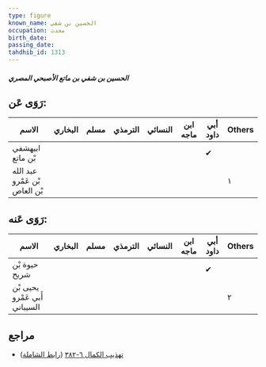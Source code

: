 ```yaml
---
type: figure
known_name: الحسين بن شفي
occupation: محدث
birth_date:
passing_date:
tahdhib_id: 1313
---
```

##### الحسين بن شفي بن ماتع الأصبحي المصري

## رَوَى عَن:
| الاسم                         | البخاري | مسلم | الترمذي | النسائي | ابن ماجه | أبي داود | Others |
| ----------------------------- | ------- | ---- | ------- | ------- | -------- | -------- | ------ |
| ابيهشفي بْن ماتع              |         |      |         |         |          | ✔        |        |
| عبد الله بْن عَمْرو بْن العاص |         |      |         |         |          |          | ١      |
## رَوَى عَنه:
| الاسم                         | البخاري | مسلم | الترمذي | النسائي | ابن ماجه | أبي داود | Others |
| ----------------------------- | ------- | ---- | ------- | ------- | -------- | -------- | ------ |
| حيوة بْن شريح                 |         |      |         |         |          | ✔        |        |
| يحيى بْن أَبي عَمْرو السيباني |         |      |         |         |          |          | ٢      |
## مراجع
- [تهذيب الكمال ٦-٣٨٢](obsidian://open?vault=Tahdhib-al-Kamal&file=Figures/١٣١٣-الحسين%20بن%20شفي%20بن%20ماتع%20الأصبحي%20المصري) ([رابط الشاملة](https://shamela.ws/book/3722/3046))